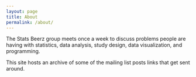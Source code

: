 ```yaml
---
layout: page
title: About
permalink: /about/
---
```


The Stats Beerz group meets once a week to discuss problems people are having with statistics, data analysis, study design, data visualization, and programming. 

This site hosts an archive of some of the mailing list posts links that get sent around.
